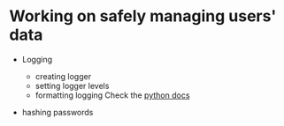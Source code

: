 #  Working on safely managing users' data

- Logging
  - creating logger
  - setting logger levels
  - formatting logging
  Check the [python docs](https://docs.python.org/3/howto/logging-cookbook.html#logging-cookbook)

- hashing passwords